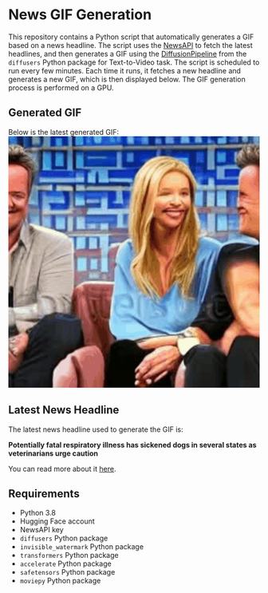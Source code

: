 # News GIF Generation
This repository contains a Python script that automatically generates a GIF based on a news headline. The script uses the [NewsAPI](https://newsapi.org/) to fetch the latest headlines, and then generates a GIF using the [DiffusionPipeline](https://github.com/huggingface/diffusers) from the `diffusers` Python package for Text-to-Video task.
The script is scheduled to run every few minutes. Each time it runs, it fetches a new headline and generates a new GIF, which is then displayed below. The GIF generation process is performed on a GPU.

## Generated GIF
Below is the latest generated GIF:
![Generated GIF](output.gif?raw=true&v=1700287777)

## Latest News Headline
The latest news headline used to generate the GIF is:

**Potentially fatal respiratory illness has sickened dogs in several states as veterinarians urge caution**

You can read more about it [here](http://www.nbcchicago.com/news/local/potentially-fatal-respiratory-illness-has-sickened-dogs-in-several-states-as-veterinarians-urge-caution/3280640/).

## Requirements
- Python 3.8
- Hugging Face account
- NewsAPI key
- `diffusers` Python package
- `invisible_watermark` Python package
- `transformers` Python package
- `accelerate` Python package
- `safetensors` Python package
- `moviepy` Python package

